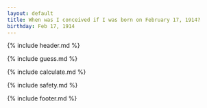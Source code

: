 ```yaml
---
layout: default
title: When was I conceived if I was born on February 17, 1914?
birthday: Feb 17, 1914
---
```


{% include header.md %}

{% include guess.md %}

{% include calculate.md %}

{% include safety.md %}

{% include footer.md %}



